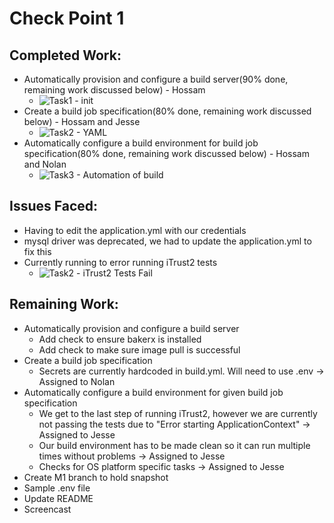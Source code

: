 # Check Point 1

## Completed Work:
* Automatically provision and configure a build server(90% done, remaining work discussed below) - Hossam
  * ![Task1 - init](https://github.ncsu.edu/CSC-DevOps-S22/DEVOPS-37/blob/main/images/Task1_init.png) 
* Create a build job specification(80% done, remaining work discussed below) - Hossam and Jesse
  * ![Task2 - YAML](https://github.ncsu.edu/CSC-DevOps-S22/DEVOPS-37/blob/main/images/Task2_yaml.png) 
* Automatically configure a build environment for build job specification(80% done, remaining work discussed below) - Hossam and Nolan
  * ![Task3 - Automation of build](https://github.ncsu.edu/CSC-DevOps-S22/DEVOPS-37/blob/main/images/Task3_Automation.png) 

## Issues Faced:
* Having to edit the application.yml with our credentials
* mysql driver was deprecated, we had to update the application.yml to fix this
* Currently running to error running iTrust2 tests
  * ![Task2 - iTrust2 Tests Fail](https://github.ncsu.edu/CSC-DevOps-S22/DEVOPS-37/blob/main/images/Task2_iTrust2_Tests_Fail.png) 


## Remaining Work:
* Automatically provision and configure a build server
  * Add check to ensure bakerx is installed
  * Add check to make sure image pull is successful
* Create a build job specification
  * Secrets are currently hardcoded in build.yml. Will need to use .env -> Assigned to Nolan
* Automatically configure a build environment for given build job specification
  * We get to the last step of running iTrust2, however we are currently not passing the tests due to "Error starting ApplicationContext" -> Assigned to Jesse
  * Our build environment has to be made clean so it can run multiple times without problems -> Assigned to Jesse
  * Checks for OS platform specific tasks -> Assigned to Jesse
* Create M1 branch to hold snapshot
* Sample .env file
* Update README
* Screencast
